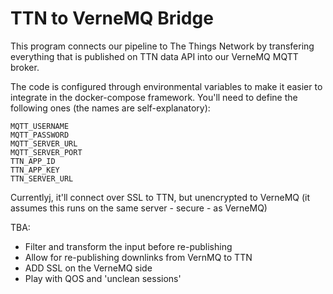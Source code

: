  
# TTN to VerneMQ Bridge 

This program connects our pipeline to The Things Network by transfering everything that is published on TTN data API into our VerneMQ MQTT broker.

The code is configured through environmental variables to make it easier to integrate in the docker-compose framework.
You'll need to define the following ones (the names are self-explanatory): 

```
MQTT_USERNAME
MQTT_PASSWORD
MQTT_SERVER_URL
MQTT_SERVER_PORT
TTN_APP_ID
TTN_APP_KEY
TTN_SERVER_URL
 ```
 
Currentlyj, it'll connect over SSL to TTN, but unencrypted to VerneMQ (it assumes this runs on the same server - secure - as VerneMQ)
 

TBA: 
- Filter and transform the input before re-publishing
- Allow for re-publishing downlinks from VernMQ to TTN 
- ADD SSL on the VerneMQ side
- Play with QOS and 'unclean sessions' 
